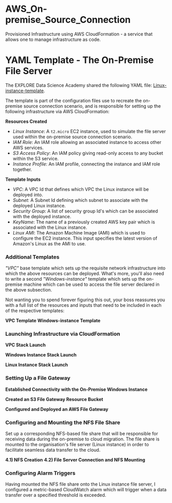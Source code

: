 # AWS_On-premise_Source_Connection

Provisioned Infrastructure using AWS CloudFormation - a service that allows one to manage infrastructure as code.

# YAML Template - The On-Premise File Server

The EXPLORE Data Science Academy shared the following YAML file: [Linux-instance-template](code/part1/student_linux_template.yml). 

The template is part of the configuration files use to recreate the on-premise source connection scenario, and is responsible for setting up the following infrastructure via AWS CloudFormation: 

**Resources Created**
 - *Linux Instance*: A `t2.micro` EC2 instance, used to simulate the file server used within the on-premise source connection scenario.   
 - *IAM Role*: An IAM role allowing an associated instance to access other AWS services. 
 - *S3 Access Policy*: An IAM policy giving read-only access to any bucket within the S3 service. 
 - *Instance Profile*: An IAM profile, connecting the instance and IAM role together. 

**Template Inputs**
 - *VPC*: A VPC Id that defines which VPC the Linux instance will be deployed into.
 - *Subnet*: A Subnet Id defining which subnet to associate with the deployed Linux instance.  
 - *Security Group*: A list of security group Id's which can be associated with the deployed instance.
 - *KeyName*: The name of a previously created AWS key pair which is associated with the Linux instance. 
 - *Linux AMI*: The Amazon Machine Image (AMI) which is used to configure the EC2 instance. This input specifies the latest version of Amazon's Linux as the AMI to use. 

### Additional Templates

*"VPC"* base template which sets up the requisite network infrastructure into which the above resources can be deployed. What's more, you'll also need to write a second *"Windows-instance"* template which sets up the on-premise machine which can be used to access the file server declared in the above subsection. 

Not wanting you to spend forever figuring this out, your boss reassures you with a full list of the resources and inputs that need to be included in each of the respective templates: 

**VPC Template**
**Windows-instance Template**

### Launching Infrastructure via CloudFormation

**VPC Stack Launch**

**Windows Instance Stack Launch**

**Linux Instance Stack Launch**

### Setting Up a File Gateway 

**Established Connectivity with the On-Premise Windows Instance**

**Created an S3 File Gateway Resource Bucket**

**Configured and Deployed an AWS File Gateway**

### Configuring and Mounting the NFS File Share 

Set up a corresponding NFS-based file share that will be responsible for receiving data during the on-premise to cloud migration. The file share is mounted to the organisation's file server (Linux instance) in order to facilitate seamless data transfer to the cloud. 

**4.1) NFS Creation**
**4.2) File Server Connection and NFS Mounting**

### Configuring Alarm Triggers

Having mounted the NFS file share onto the Linux instance file server, I configured a metric-based CloudWatch alarm which will trigger when a data transfer over a specified threshold is exceeded. 
